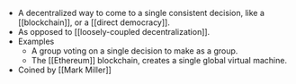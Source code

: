- A decentralized way to come to a single consistent decision, like a [[blockchain]], or a [[direct democracy]].
- As opposed to [[loosely-coupled decentralization]].
- Examples
    - A group voting on a single decision to make as a group.
    - The [[Ethereum]] blockchain, creates a single global virtual machine.
- Coined by [[Mark Miller]]
